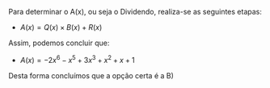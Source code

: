 Para determinar o A(x), ou seja o Dividendo, realiza-se as seguintes etapas: 

 - $A(x) = Q(x) \times B(x) + R(x)$

 Assim, podemos concluir que: 

 - $A(x) = -2x^{6} -x^{5}+3x^{3}+x^{2}+x+1$ 


Desta forma concluímos que a opção certa é a B)  